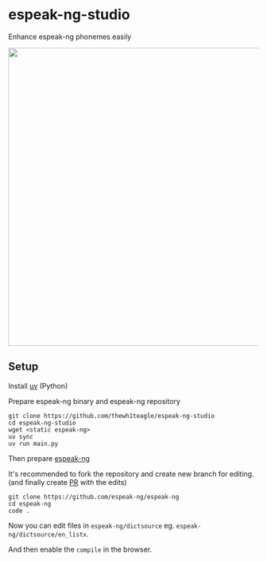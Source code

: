 # espeak-ng-studio

Enhance espeak-ng phonemes easily

<img src="https://github.com/user-attachments/assets/c6dfbc10-8cb1-4b8b-8e6c-9f78e7e186b0" width=600>

## Setup

Install [uv](https://docs.astral.sh/uv/getting-started/installation/) (Python)

Prepare espeak-ng binary and espeak-ng repository

```console
git clone https://github.com/thewh1teagle/espeak-ng-studio
cd espeak-ng-studio
wget <static espeak-ng>
uv sync
uv run main.py
```

Then prepare [espeak-ng](https://github.com/espeak-ng/espeak-ng)

It's recommended to fork the repository and create new branch for editing. (and finally create [PR](https://github.com/espeak-ng/espeak-ng/pulls) with the edits)

```console
git clone https://github.com/espeak-ng/espeak-ng
cd espeak-ng
code .
```

Now you can edit files in `espeak-ng/dictsource` eg. `espeak-ng/dictsource/en_listx`.

And then enable the `compile` in the browser.



